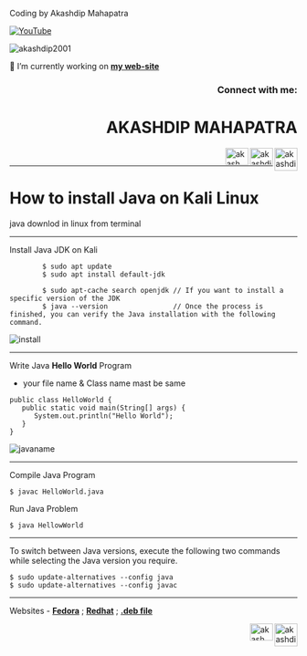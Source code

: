 Coding by Akashdip Mahapatra

[![YouTube](https://yt3.ggpht.com/7tPHyFi7-QyTnhpc484ZzTuRp0fZSY-CUuykvzuKdKYIwt0fmw98SWMqwRy_7pZ6LQzEYJlvXA=s88-c-k-c0x00ffffff-no-rj-mo)](https://www.youtube.com/channel/UCxvmp634YDc41xCWOdvWqoQ)

<p align="left"> <img src="https://komarev.com/ghpvc/?username=akashdip2001&label=Profile%20views&color=0e75b6&style=flat" alt="akashdip2001" /> </p>

 🔭 I’m currently working on [**my web-site**](https://akashdip2001.github.io/linktree/)
 <h3 align="right">Connect with me:</h3>
 
<h1 align="right">AKASHDIP MAHAPATRA</h1>
<p align="right">

 <a href="https://akashdip2001.github.io/linktree/" target="blank"><img align="right" src="https://yt3.ggpht.com/7tPHyFi7-QyTnhpc484ZzTuRp0fZSY-CUuykvzuKdKYIwt0fmw98SWMqwRy_7pZ6LQzEYJlvXA=s88-c-k-c0x00ffffff-no-rj-mo" alt="akashdip2001" height="40" width="40" /></a>
<a href="https://linkedin.com/in/akashdip-mahapatra-330687204" target="blank"><img align="right" src="https://raw.githubusercontent.com/rahuldkjain/github-profile-readme-generator/master/src/images/icons/Social/linked-in-alt.svg" alt="akashdip-mahapatra-330687204" height="30" width="40" /></a>
<a href="https://www.youtube.com/c/akash aot" target="blank"><img align="right" src="https://raw.githubusercontent.com/rahuldkjain/github-profile-readme-generator/master/src/images/icons/Social/youtube.svg" alt="akash aot" height="30" width="40" /></a>


</p>
<br/>

---
# How to install Java on Kali Linux
java downlod in linux from terminal

---

Install Java JDK on Kali
```
        $ sudo apt update
        $ sudo apt install default-jdk
        
        $ sudo apt-cache search openjdk // If you want to install a specific version of the JDK
        $ java --version                // Once the process is finished, you can verify the Java installation with the following command.
```
![install](https://user-images.githubusercontent.com/81384987/202253027-9779f4a7-e8bc-42fd-83dd-19acc1be8309.png)

---
Write Java **Hello World** Program 
- your file name & Class name mast be same
```
public class HelloWorld {
   public static void main(String[] args) {
      System.out.println("Hello World");
   }
}
```
![javaname](https://user-images.githubusercontent.com/81384987/202252233-e3106ee0-dfc2-4e7a-8057-d2d16e6f6b3e.png)

---
Compile Java Program
```
$ javac HelloWorld.java
```
Run Java Problem 
```
$ java HellowWorld
```
---
To switch between Java versions, execute the following two commands while selecting the Java version you require.
```
$ sudo update-alternatives --config java
$ sudo update-alternatives --config javac
```
---
Websites - 
[**Fedora**](https://docs.fedoraproject.org/en-US/quick-docs/installing-java/) ;
[**Redhat**](https://access.redhat.com/documentation/en-us/openjdk/8/html-single/installing_and_using_openjdk_8_for_rhel/index) ;
[**.deb file**](https://www.oracle.com/in/java/technologies/downloads/#jdk19-linux) <br>

<a href="https://akashdip2001.github.io/linktree/" target="blank"><img align="right" src="https://yt3.ggpht.com/7tPHyFi7-QyTnhpc484ZzTuRp0fZSY-CUuykvzuKdKYIwt0fmw98SWMqwRy_7pZ6LQzEYJlvXA=s88-c-k-c0x00ffffff-no-rj-mo" alt="akashdip2001" height="40" width="40" /></a>
<a href="https://www.youtube.com/c/akash aot" target="blank"><img align="right" src="https://raw.githubusercontent.com/rahuldkjain/github-profile-readme-generator/master/src/images/icons/Social/youtube.svg" alt="akash aot" height="30" width="40" /></a>
